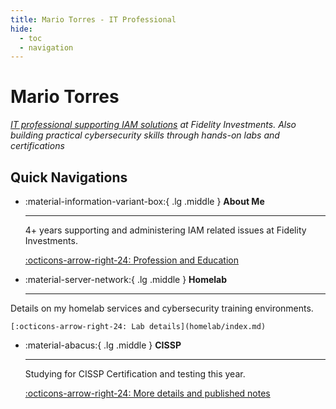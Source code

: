 ```yaml
---
title: Mario Torres - IT Professional
hide:
  - toc
  - navigation
---
```


# **Mario Torres**

*[IT professional supporting IAM solutions](about/) at Fidelity Investments. Also building practical cybersecurity skills through hands-on labs and certifications*

## Quick Navigations

<div class="grid cards" markdown>

-   :material-information-variant-box:{ .lg .middle } __About Me__

    ---

    4+ years supporting and administering IAM related issues at Fidelity Investments.
    

    [:octicons-arrow-right-24: Profession and Education](about/)

-   :material-server-network:{ .lg .middle } __Homelab__

    ---
   Details on my homelab services and cybersecurity training environments. 

    [:octicons-arrow-right-24: Lab details](homelab/index.md)

-   :material-abacus:{ .lg .middle } __CISSP__

    ---

    Studying for CISSP Certification and testing this year. 

    [:octicons-arrow-right-24: More details and published notes](certifications/cissp.md)

</div>
